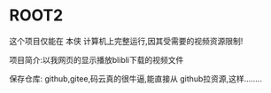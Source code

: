 # ROOT2

这个项目仅能在 本侠 计算机上完整运行,因其受需要的视频资源限制!

项目简介:以我网页的显示播放blibli下载的视频文件

保存仓库: github,gitee,码云真的很牛逼,能直接从 github拉资源,这样........